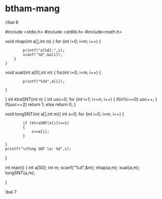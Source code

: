 # btham-mang


//bai 6

#include <stdio.h>
#include <stdlib.h>
#include<math.h>

void nhap(int a[],int m)
{
    for (int i=0; i<m; i++)
    {

            printf("a[%d]:",i);
            scanf("%d",&a[i]);
        }
    }

void xuat(int a[0],int m)
{
    for(int i=0; i<m; i++)
    {

            printf("%3d",a[i]);

    }
}
int ktraSNT(int n)
{
    int uoc=0;
    for (int i=1; i<=n; i++)
    {
        if(n%i==0)
            uoc++;
    }
    if(uoc==2)
        return 1;
    else
        return 0;
}

void tongSNT(int a[],int m){
    int s=0;
    for (int i=0; i<m; i++)
{

            if (ktraSNT(a[i])==1)
            {
                s+=a[i];
            }

    }
    printf("\nTong SNT la: %d",s);
}

int main()
{
    int a[50];
    int m;
    scanf("%d",&m);
    nhap(a,m);
    xuat(a,m);
    tongSNT(a,m);

}



\\bai 7















